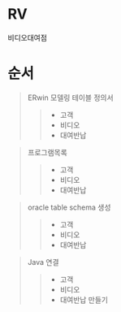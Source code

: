 # **RV**
비디오대여점

# 순서
> ERwin  모델링 
> 테이블 정의서
>>   - 고객
>>   - 비디오
>>   - 대여반납

> 프로그램목록
>>  - 고객
>>  - 비디오
>>  - 대여반납

> oracle table schema 생성
>>  - 고객
>>  - 비디오 
>>  - 대여반납

> Java 연결
>>  - 고객
>>  - 비디오
>>  - 대여반납
>> 만들기
